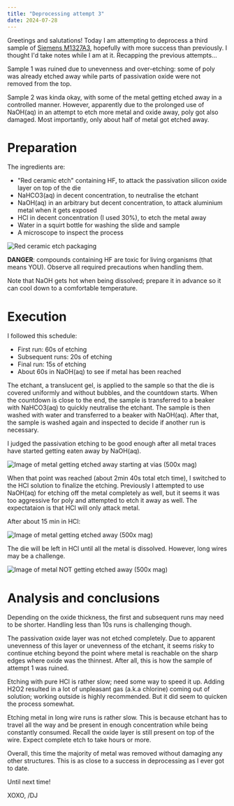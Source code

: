 ```yaml
---
title: "Deprocessing attempt 3"
date: 2024-07-28
---
```


Greetings and salutations! Today I am attempting to deprocess a third sample of [Siemens M1327A3](https://siliconpr0n.org/archive/doku.php?id=infosecdj:siemens:m1327a3), hopefully with more success than previously. I thought I'd take notes while I am at it. Recapping the previous attempts...

Sample 1 was ruined due to unevenness and over-etching: some of poly was already etched away while parts of passivation oxide were not removed from the top.

Sample 2 was kinda okay, with some of the metal getting etched away in a controlled manner. However, apparently due to the prolonged use of NaOH(aq) in an attempt to etch more metal and oxide away, poly got also damaged. Most importantly, only about half of metal got etched away.

# Preparation

The ingredients are:

* "Red ceramic etch" containing HF, to attack the passivation silicon oxide layer on top of the die
* NaHCO3(aq) in decent concentration, to neutralise the etchant
* NaOH(aq) in an arbitrary but decent concentration, to attack aluminium metal when it gets exposed
* HCl in decent concentration (I used 30%), to etch the metal away
* Water in a squirt bottle for washing the slide and sample
* A microscope to inspect the process

![Red ceramic etch packaging](/blarg/assets/20240728/red-ceramic-etch.jpeg)

**DANGER**: compounds containing HF are toxic for living organisms (that means YOU). Observe all required precautions when handling them.

Note that NaOH gets hot when being dissolved; prepare it in advance so it can cool down to a comfortable temperature.

# Execution

I followed this schedule:

* First run: 60s of etching
* Subsequent runs: 20s of etching
* Final run: 15s of etching
* About 60s in NaOH(aq) to see if metal has been reached

The etchant, a translucent gel, is applied to the sample so that the die is covered uniformly and without bubbles, and the countdown starts. When the countdown is close to the end, the sample is transferred to a beaker with NaHCO3(aq) to quickly neutralise the etchant. The sample is then washed with water and transferred to a beaker with NaOH(aq). After that, the sample is washed again and inspected to decide if another run is necessary.

I judged the passivation etching to be good enough after all metal traces have started getting eaten away by NaOH(aq).

![Image of metal getting etched away starting at vias (500x mag)](/blarg/assets/20240728/deproc1.jpg)

When that point was reached (about 2min 40s total etch time), I switched to the HCl solution to finalize the etching. Previously I attempted to use NaOH(aq) for etching off the metal completely as well, but it seems it was too aggressive for poly and attempted to etch it away as well. The expectataion is that HCl will only attack metal.

After about 15 min in HCl:

![Image of metal getting etched away (500x mag)](/blarg/assets/20240728/deproc3.jpg)

The die will be left in HCl until all the metal is dissolved. However, long wires may be a challenge.

![Image of metal NOT getting etched away (500x mag)](/blarg/assets/20240728/deproc4.jpg)

# Analysis and conclusions

Depending on the oxide thickness, the first and subsequent runs may need to be shorter. Handling less than 10s runs is challenging though.

The passivation oxide layer was not etched completely. Due to apparent unevenness of this layer or unevenness of the etchant, it seems risky to continue etching beyond the point where metal is reachable on the sharp edges where oxide was the thinnest. After all, this is how the sample of attempt 1 was ruined.

Etching with pure HCl is rather slow; need some way to speed it up. Adding H2O2 resulted in a lot of unpleasant gas (a.k.a chlorine) coming out of solution; working outside is highly recommended. But it did seem to quicken the process somewhat.

Etching metal in long wire runs is rather slow. This is because etchant has to travel all the way and be present in enough concentration while being constantly consumed. Recall the oxide layer is still present on top of the wire. Expect complete etch to take hours or more.

Overall, this time the majority of metal was removed without damaging any other structures. This is as close to a success in deprocessing as I ever got to date.

Until next time!

XOXO,
/DJ
